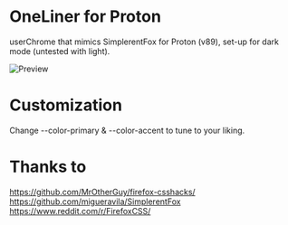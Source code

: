# OneLiner for Proton
 userChrome that mimics SimplerentFox for Proton (v89), set-up for dark mode (untested with light).

 ![Preview](https://raw.githubusercontent.com/weedwums/OneLiner-for-Proton/main/screenshot.png "Preview")

# Customization
 Change --color-primary & --color-accent to tune to your liking.

# Thanks to
https://github.com/MrOtherGuy/firefox-csshacks/
https://github.com/migueravila/SimplerentFox
https://www.reddit.com/r/FirefoxCSS/